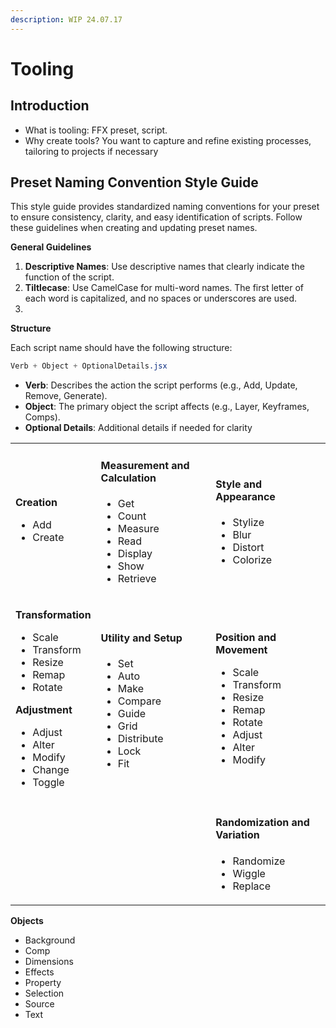 ```yaml
---
description: WIP 24.07.17
---
```


# Tooling

## **Introduction**

* What is tooling: FFX preset, script.&#x20;
* Why create tools? You want to capture and refine existing processes, tailoring to projects if necessary

## Preset Naming Convention Style Guide

This style guide provides standardized naming conventions for your preset to ensure consistency, clarity, and easy identification of scripts. Follow these guidelines when creating and updating preset names.

**General Guidelines**

1. **Descriptive Names**: Use descriptive names that clearly indicate the function of the script.
2. **Tiltlecase**: Use CamelCase for multi-word names. The first letter of each word is capitalized, and no spaces or underscores are used.
3.



**Structure**

Each script name should have the following structure:

```css
Verb + Object + OptionalDetails.jsx
```

* **Verb**: Describes the action the script performs (e.g., Add, Update, Remove, Generate).
* **Object**: The primary object the script affects (e.g., Layer, Keyframes, Comps).
* **Optional Details**: Additional details if needed for clarity&#x20;



|                                                                                                                                                                                                                                                                        |                                                                                                                                                                         |                                                                                                                                                                                       |
| ---------------------------------------------------------------------------------------------------------------------------------------------------------------------------------------------------------------------------------------------------------------------- | ----------------------------------------------------------------------------------------------------------------------------------------------------------------------- | ------------------------------------------------------------------------------------------------------------------------------------------------------------------------------------- |
| <p></p><p><strong>Creation</strong></p><ul><li>Add</li><li>Create</li></ul><p></p><p></p>                                                                                                                                                                              | <p></p><h4>Measurement and Calculation</h4><ul><li>Get</li><li>Count</li><li>Measure</li><li>Read</li><li>Display</li><li>Show</li><li>Retrieve</li></ul>               | <p></p><h4>Style and Appearance</h4><ul><li>Stylize</li><li>Blur</li><li>Distort</li><li>Colorize</li></ul>                                                                           |
| <p></p><p><strong>Transformation</strong></p><ul><li>Scale</li><li>Transform</li><li>Resize</li><li>Remap</li><li>Rotate</li></ul><p><strong>Adjustment</strong> </p><ul><li>Adjust</li><li>Alter</li><li>Modify</li><li>Change</li><li>Toggle</li></ul><p></p><p></p> | <p></p><h4>Utility and Setup</h4><ul><li>Set</li><li>Auto</li><li>Make</li><li>Compare</li><li>Guide</li><li>Grid</li><li>Distribute</li><li>Lock</li><li>Fit</li></ul> | <p></p><p><strong>Position and Movement</strong></p><ul><li>Scale</li><li>Transform</li><li>Resize</li><li>Remap</li><li>Rotate</li><li>Adjust</li><li>Alter</li><li>Modify</li></ul> |
|                                                                                                                                                                                                                                                                        |                                                                                                                                                                         | <p></p><h4>Randomization and Variation</h4><ul><li>Randomize</li><li>Wiggle</li><li>Replace</li></ul>                                                                                 |

**Objects**

* Background
* Comp
* Dimensions
* Effects
* Property
* Selection
* Source
* Text





